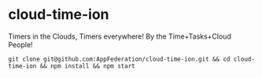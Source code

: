 # cloud-time-ion
Timers in the Clouds, Timers everywhere! By the Time+Tasks+Cloud People!


    git clone git@github.com:AppFederation/cloud-time-ion.git && cd cloud-time-ion && npm install && npm start
